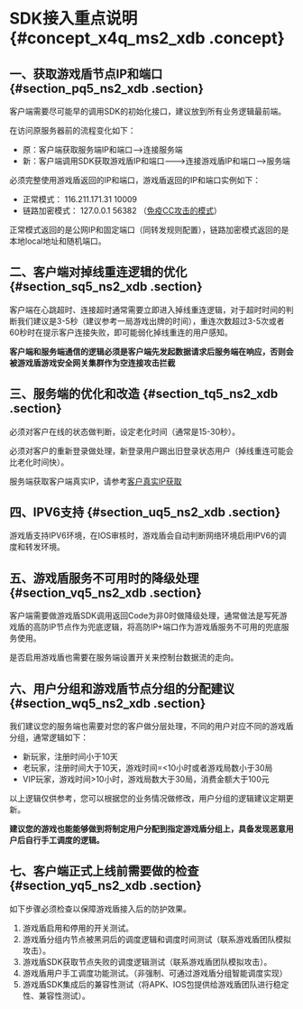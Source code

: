 # SDK接入重点说明 {#concept_x4q_ms2_xdb .concept}

## 一、获取游戏盾节点IP和端口 {#section_pq5_ns2_xdb .section}

客户端需要尽可能早的调用SDK的初始化接口，建议放到所有业务逻辑最前端。

在访问原服务器前的流程变化如下：

-   原：客户端获取服务端IP和端口——\>连接服务端
-   新：客户端调用SDK获取游戏盾IP和端口——-\>连接游戏盾IP和端口——\>服务端

必须完整使用游戏盾返回的IP和端口，游戏盾返回的IP和端口实例如下：

-   正常模式： 116.211.171.31 10009
-   链路加密模式： 127.0.0.1 56382 （[免疫CC攻击的模式](../cn.zh-CN/用户指南/隧道加密模式.md#)）

正常模式返回的是公网IP和固定端口（同转发规则配置），链路加密模式返回的是本地local地址和随机端口。

## 二、客户端对掉线重连逻辑的优化 {#section_sq5_ns2_xdb .section}

客户端在心跳超时、连接超时通常需要立即进入掉线重连逻辑，对于超时时间的判断我们建议是3-5秒（建议参考一局游戏出牌的时间），重连次数超过3-5次或者60秒时在提示客户连接失败，即可能弱化掉线重连的用户感知。

**客户端和服务端通信的逻辑必须是客户端先发起数据请求后服务端在响应，否则会被游戏盾游戏安全网关集群作为空连接攻击拦截**

## 三、服务端的优化和改造 {#section_tq5_ns2_xdb .section}

必须对客户在线的状态做判断，设定老化时间（通常是15-30秒）。

必须对客户的重新登录做处理，新登录用户踢出旧登录状态用户（掉线重连可能会比老化时间快）。

服务端获取客户端真实IP，请参考[客户真实IP获取](../cn.zh-CN/用户指南/客户真实IP获取.md#)

## 四、IPV6支持 {#section_uq5_ns2_xdb .section}

游戏盾支持IPV6环境，在IOS审核时，游戏盾会自动判断网络环境启用IPV6的调度和转发环境。

## 五、游戏盾服务不可用时的降级处理 {#section_vq5_ns2_xdb .section}

客户端需要做游戏盾SDK调用返回Code为非0时做降级处理，通常做法是写死游戏盾的高防IP节点作为兜底逻辑，将高防IP+端口作为游戏盾服务不可用的兜底服务使用。

是否启用游戏盾也需要在服务端设置开关来控制台数据流的走向。

## 六、用户分组和游戏盾节点分组的分配建议 {#section_wq5_ns2_xdb .section}

我们建议您的服务端也需要对您的客户做分层处理，不同的用户对应不同的游戏盾分组，通常逻辑如下：

-   新玩家，注册时间小于10天
-   老玩家，注册时间大于10天，游戏时间=<10小时或者游戏局数小于30局
-   VIP玩家，游戏时间\>10小时，游戏局数大于30局，消费金额大于100元

以上逻辑仅供参考，您可以根据您的业务情况做修改，用户分组的逻辑建议定期更新。

**建议您的游戏也能能够做到将制定用户分配到指定游戏盾分组上，具备发现恶意用户后自行手工调度的逻辑。**

## 七、客户端正式上线前需要做的检查 {#section_yq5_ns2_xdb .section}

如下步骤必须检查以保障游戏盾接入后的防护效果。

1.  游戏盾启用和停用的开关测试。
2.  游戏盾分组内节点被黑洞后的调度逻辑和调度时间测试（联系游戏盾团队模拟攻击）。
3.  游戏盾SDK获取节点失败的调度逻辑测试（联系游戏盾团队模拟攻击）。
4.  游戏盾用户手工调度功能测试。（非强制、可通过游戏盾分组智能调度实现）
5.  游戏盾SDK集成后的兼容性测试（将APK、IOS包提供给游戏盾团队进行稳定性、兼容性测试）。

